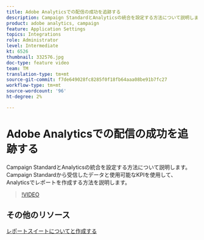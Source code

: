 ```yaml
---
title: Adobe Analyticsでの配信の成功を追跡する
description: Campaign StandardとAnalyticsの統合を設定する方法について説明します。 Campaign Standardから受信したデータと使用可能なKPIを使用して、Analyticsでレポートを作成する方法を説明します。
product: adobe analytics, campaign
feature: Application Settings
topics: Integrations
role: Administrator
level: Intermediate
kt: 6526
thumbnail: 332576.jpg
doc-type: feature video
team: TM
translation-type: tm+mt
source-git-commit: f7de649028fc8285f0f18fb64aaa08be91b7fc27
workflow-type: tm+mt
source-wordcount: '96'
ht-degree: 2%

---
```



# Adobe Analyticsでの配信の成功を追跡する

Campaign StandardとAnalyticsの統合を設定する方法について説明します。 Campaign Standardから受信したデータと使用可能なKPIを使用して、Analyticsでレポートを作成する方法を説明します。

>[!VIDEO](https://video.tv.adobe.com/v/332576/?quality=12)

## その他のリソース

[レポートスイートについてと作成する](https://experienceleague.adobe.com/docs/analytics-learn/tutorials/intro-to-analytics/analytics-basics/understanding-and-creating-report-suites.html?lang=en#intro-to-analytics)

